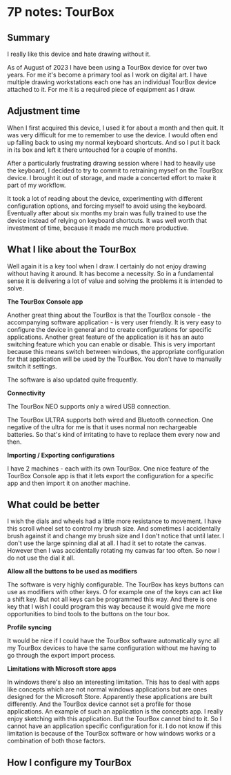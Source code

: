 # 7P notes: TourBox

## Summary

I really like this device and hate drawing without it.

As of August of 2023 I have been using a TourBox device for over two years. For me it's become a primary tool as I work on digital art. I have multiple drawing workstations each one has an individual TourBox device attached to it. For me it is a required piece of equipment as I draw.

## Adjustment time

When I first acquired this device, I used it for about a month and then quit. It was very difficult for me to remember to use the device. I would often end up falling back to using my normal keyboard shortcuts. And so I put it back in its box and left it there untouched for a couple of months.

After a particularly frustrating drawing session where I had to heavily use the keyboard, I decided to try to commit to retraining myself on the TourBox device. I brought it out of storage, and made a concerted effort to make it part of my workflow.

It took a lot of reading about the device, experimenting with different configuration options, and forcing myself to avoid using the keyboard. Eventually after about six months my brain was fully trained to use the device instead of relying on keyboard shortcuts. It was well worth that investment of time, because it made me much more productive.

## What I like about the TourBox

Well again it is a key tool when I draw. I certainly do not enjoy drawing without having it around. It has become a necessity. So in a fundamental sense it is delivering a lot of value and solving the problems it is intended to solve.&#x20;

**The TourBox Console app**

Another great thing about the TourBox is that the TourBox console - the accompanying software application - is very user friendly. It is very easy to configure the device in general and to create configurations for specific applications. Another great feature of the application is it has an auto switching feature which you can enable or disable. This is very important because this means switch between windows, the appropriate configuration for that application will be used by the TourBox. You don't have to manually switch it settings.

The software is also updated quite frequently.

**Connectivity**

The TourBox NEO supports only a wired USB connection.&#x20;

The TourBox ULTRA supports both wired and Bluetooth connection. One negative of the ultra for me is that it uses normal non rechargeable batteries. So that's kind of irritating to have to replace them every now and then.

**Importing / Exporting configurations**

I have 2 machines - each with its own TourBox. One nice feature of the TourBox Console app is that it lets export the configuration for a specific app and then import it on another machine.&#x20;

## What could be better

I wish the dials and wheels had a little more resistance to movement. I have this scroll wheel set to control my brush size. And sometimes I accidentally brush against it and change my brush size and I don't notice that until later. I don't use the large spinning dial at all. I had it set to rotate the canvas. However then I was accidentally rotating my canvas far too often. So now I do not use the dial it all.

**Allow all the buttons to be used as modifiers**&#x20;

The software is very highly configurable. The TourBox has keys buttons can use as modifiers with other keys. O for example one of the keys can act like a shift key. But not all keys can be programmed this way. And there is one key that I wish I could program this way because it would give me more opportunities to bind tools to the buttons on the tour box.

**Profile syncing**

It would be nice if I could have the TourBox software automatically sync all my TourBox devices to have the same configuration without me having to go through the export import process.

**Limitations with Microsoft store apps**

In windows there's also an interesting limitation. This has to deal with apps like concepts which are not normal windows applications but are ones designed for the Microsoft Store. Apparently these applications are built differently. And the TourBox device cannot set a profile for those applications. An example of such an application is the concepts app. I really enjoy sketching with this application. But the TourBox cannot bind to it. So I cannot have an application specific configuration for it. I do not know if this limitation is because of the TourBox software or how windows works or a combination of both those factors.

## How I configure my TourBox

<figure><img src="../../.gitbook/assets/7P SLIDE Tourbox.jpg" alt=""><figcaption></figcaption></figure>

##

